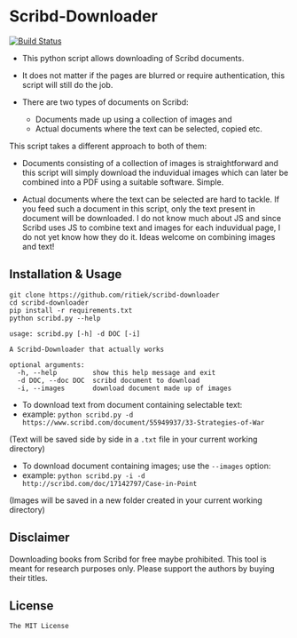 # Scribd-Downloader

[![Build Status](https://travis-ci.org/ritiek/scribd-downloader.svg?branch=master)](https://travis-ci.org/ritiek/scribd-downloader)

- This python script allows downloading of Scribd documents.

- It does not matter if the pages are blurred or require authentication, this script will still do the job.

- There are two types of documents on Scribd:

  - Documents made up using a collection of images and
  - Actual documents where the text can be selected, copied etc.

This script takes a different approach to both of them:

- Documents consisting of a collection of images is straightforward and this script will simply download the induvidual images which can later be combined into a PDF using a suitable software. Simple.

- Actual documents where the text can be selected are hard to tackle. If you feed such a document in this script, only the text present in document will be downloaded. I do not know much about JS and since Scribd uses JS to combine text and images for each induvidual page, I do not yet know how they do it. Ideas welcome on combining images and text!

## Installation & Usage

```
git clone https://github.com/ritiek/scribd-downloader
cd scribd-downloader
pip install -r requirements.txt
python scribd.py --help
```
```
usage: scribd.py [-h] -d DOC [-i]

A Scribd-Downloader that actually works

optional arguments:
  -h, --help         show this help message and exit
  -d DOC, --doc DOC  scribd document to download
  -i, --images       download document made up of images
```

- To download text from document containing selectable text:
- example: `python scribd.py -d https://www.scribd.com/document/55949937/33-Strategies-of-War`

(Text will be saved side by side in a `.txt` file in your current working directory)

- To download document containing images; use the `--images` option:
- example: `python scribd.py -i -d http://scribd.com/doc/17142797/Case-in-Point`

(Images will be saved in a new folder created in your current working directory)

## Disclaimer

Downloading books from Scribd for free maybe prohibited. This tool is meant for research purposes only. Please support the authors by buying their titles.

## License

`The MIT License`
